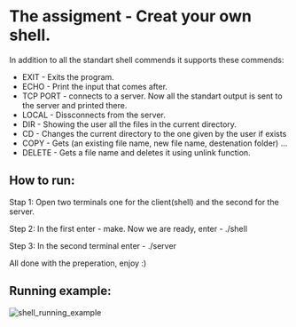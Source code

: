 
# The assigment - Creat your own shell.

In addition to all the standart shell commends it supports these commends:

+ EXIT - Exits the program.
+ ECHO - Print the input that comes after.
+ TCP PORT - connects to a server. Now all the standart output is sent to the server and printed there.
+ LOCAL - Dissconnects from the server.
+ DIR - Showing the user all the files in the current directory.
+ CD - Changes the current directory to the one given by the user if exists
+ COPY - Gets (an existing file name, new file name, destenation folder) ...
+ DELETE - Gets a file name and deletes it using unlink function.



## How to run:
Stap 1: Open two terminals one for the client(shell) and the second for the server.


Step 2: In the first enter - make. Now we are ready, enter - ./shell


Step 3: In the second terminal enter - ./server


All done with the preperation, enjoy :)



## Running example:


![shell_running_example](https://user-images.githubusercontent.com/93476230/163055832-3eabcf49-7339-4539-89df-7ddb2ad812f8.png)

